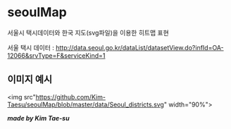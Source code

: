 # seoulMap

서울시 택시데이터와 한국 지도(svg파일)을 이용한 히트맵 표현

서울 택시 데이터 : http://data.seoul.go.kr/dataList/datasetView.do?infId=OA-12066&srvType=F&serviceKind=1

이미지 예시
---------------------

<img src"https://github.com/Kim-Taesu/seoulMap/blob/master/data/Seoul_districts.svg" width="90%"></img>


***made by Kim Tae-su***
